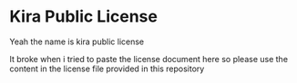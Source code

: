# Kira Public License

Yeah the name is kira public license

It broke when i tried to paste the license document here so please use the content in the license file provided in this repository
